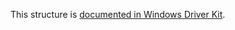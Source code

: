 This structure is [documented in Windows Driver Kit](https://learn.microsoft.com/en-us/windows-hardware/drivers/ddi/wdm/ns-wdm-extended_create_information).
